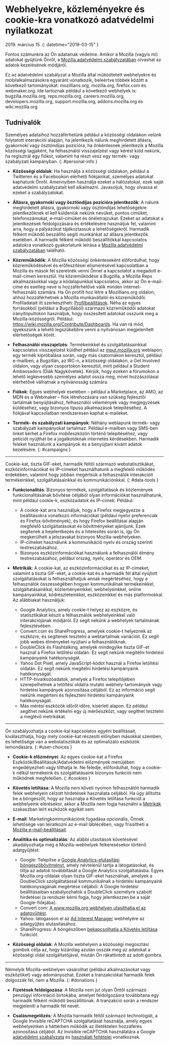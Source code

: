 # Webhelyekre, közleményekre és cookie-kra vonatkozó adatvédelmi nyilatkozat

2019\. március 15\.
{: datetime="2019-03-15" }

Fontos számunkra az Ön adatainak védelme. Amikor a Mozilla (vagyis mi) adatokat gyűjtünk Önről, a [Mozilla adatvédelmi szabályzatában](https://www.mozilla.org/privacy/) olvashat az adatok kezelésének módjáról.

Ez az adatvédelmi szabályzat a Mozilla által működtetett webhelyekre és mobilalkalmazásokra egyaránt vonatkozik, beleértve többek között a következő tartományokat: mozillians.org, mozilla.org, firefox.com és webmaker.org. Ide tartoznak például a következő webhelyek is: bugzilla.mozilla.org, reps.mozilla.org, careers.mozilla.org, developers.mozilla.org, support.mozilla.org, addons.mozilla.org és wiki.mozilla.org

## Tudnivalók

Személyes adataihoz hozzáférhetünk például a közösségi oldalakon velünk folytatott interakciói alapján, ha jelentkezik nálunk meghirdetett állásra, gyakornoki vagy ösztöndíjas pozícióra, ha önkéntesnek jelentkezik a Mozilla közösségi tagjaként, ha felhasználói visszajelzést vagy kérést küld nekünk, ha regisztrál egy fiókot, valamint ha részt vesz egy termék- vagy szabályzati kampányban. 
{: #personal-info }

* **Közösségi oldalak**: Ha használja a közösségi oldalakon, például a Twitteren és a Facebookon elérhető fiókjainkat, személyes adatokat kaphatunk Önről. Amennyiben használja ezeket a hálózatokat, ezek saját adatvédelmi szabályzatait kell alkalmazni. Javasoljuk, hogy olvassa el ezeket a szabályzatokat.

* **Állásra, gyakornoki vagy ösztöndíjas pozícióra jelentkezők**: A nálunk meghirdetett állásra, gyakornoki vagy ösztöndíjas lehetőségekre jelentkezőknek el kell küldeniük nekünk nevüket, pontos címüket, telefonszámukat, e-mail-címüket és önéletrajzukat. Ezeket az adatokat a jelentkezések feldolgozására és értékelésére használjuk fel, valamint arra, hogy a pályázókat tájékoztassuk a lehetőségekről. Harmadik félként működő beszállító segíti munkánkat az állásra jelentkezők esetében. A harmadik félként működő beszállítókkal kapcsolatos adatokra vonatkozó gyakorlatunk leírása a [Mozilla adatvédelmi szabályzatában](https://www.mozilla.org/privacy/) található.

* **Közreműködők**: A Mozilla közösségi önkénteseként előfordulhat, hogy közreműködésével és erőfeszítései elismerésével kapcsolatban a Mozilla és mások fel szeretnék venni Önnel a kapcsolatot a megadott e-mail-címen keresztül. Ha közreműködése a Bugzilla, a Mozilla Reps alkalmazásokkal vagy a kódalapunkkal kapcsolatos, akkor az Ön e-mail-címe és esetleg neve is hozzáférhetővé válik minden internet-felhasználó számára. Ha Ön profilt hoz létre a Mozillians.org oldalon, ahhoz hozzáférhetnek a Mozilla munkavállalói és közreműködői. Profiladatait itt szerkesztheti: [Profilbeállítások](https://mozillians.org/user/edit). Néha az egyes forrásokból (például a Bugzillából) származó közreműködői adatokat irányítópultokon használjuk, hogy összesített adatokat osszunk meg a Mozilla-közösségről. Például: <https://wiki.mozilla.org/Contribute/Dashboards>. Ha van rá mód, igyekszünk a lehető legszűkebbre venni a nyilvánosan megjelenített elérhetőségek körét.

* **Felhasználói visszajelzés**: Termékeinkkel és szolgáltatásainkkal kapcsolatos visszajelzést küldhet például az [input.mozilla.org](https://input.mozilla.org/) weblapon, egy termék kipróbálása során, vagy más csatornákon keresztül, például e-mailben, a Bugzillán, az IRC-n, a közösségi oldalakon, a Get Involved oldalon, vagy olyan csoportokon keresztül, mint például a Student Ambassadors (Diák Nagykövetek). Kérjük, hogy ezeken a fórumokon a lehető legkevesebb személyes adatot ossza meg, mivel hozzászólásai elérhetővé válhatnak a nyilvánosság számára.

* **Fiókok**: Egyes webhelyek esetében – például a Marketplace, az AMO, az MDN és a Webmaker – fiók létrehozására van szükség fejlesztői tartalmak benyújtásához, felhasználói vélemények vagy megjegyzések küldéséhez, vagy bizonyos típusú alkalmazások telepítéséhez. A fiókjával kapcsolatban rendszeresen kaphat e-maileket. 

* **Termék- és szabályzati kampányok**: Néhány weblapunk termék- vagy szabályzati kampányokat tartalmaz. Például e-mailben vagy SMS-ben linket kérhet a Firefox mobileszközön történő telepítéséhez, vagy petíciót nyújthat be a jogalkotóknak internetes kérdésekben. Harmadik feleket használunk a kampányok és a benyújtani kívánt adatok kezelésére.
{: #campaigns }

---------------------------------------

Cookie-kat, tiszta GIF-eket, harmadik féltől származó webstatisztikákat, eszközinformációkat és IP-címeket használhatunk a megfelelő működés érdekében, valamint hogy jobban megértsük a felhasználók interakcióit termékeinkkel, szolgáltatásainkkal és kommunikációnkkal.
{: #data-tools }

* **Funkcionalitás**: Bizonyos termékek, szolgáltatások és közlemények funkcionalitásának bővítése céljából olyan információkat használhatunk, mint például cookie-k, eszközadatok és IP-címek. Például:
    * A cookie-kat arra használjuk, hogy a Firefox megjegyezze a beállításokra vonatkozó információkat (például nyelvi preferenciák és Firefox-bővítmények), és hogy Firefox beállításai alapján megfelelő szolgáltatásokat és bővítményeket ajánljunk. Ezek segítenek a bejelentkezés és a hitelesítés során is, így Ön megkerülheti a jelszavakat bizonyos Mozilla-webhelyeken.
    * IP-címeket használunk a kommunikáció nyelv és ország szerinti testreszabásához.
    * Bizonyos eszközinformációkat használunk a felhasználói élmény testreszabásához, például ország, nyelv, operátor és OEM.

* **Metrikák**: A cookie-kat, az eszközinformációkat és az IP-címeket, valamint a tiszta GIF-eket, a cookie-kat és a harmadik fél által nyújtott szolgáltatásokat is felhasználhatjuk annak megértéséhez, hogy a felhasználók összességében hogyan kommunikálnak termékeinkkel, szolgáltatásainkkal, közleményeinkkel, webhelyeinkkel, online kampányainkkal, kódrészleteinkkel, eszközeinkkel és más platformokkal. Az alábbiakat használjuk:
    * Google Analytics, amely cookie-t helyez az eszközre, és statisztikákat készít a felhasználók webhelyeinkkel való interakciójának módjáról. Ez segít nekünk a webhelyek tartalmának fejlesztésében.
    * Convert.com és ShareProgress, amelyek cookie-t helyeznek az eszközre, és segítenek tesztelni a webtartalmak variációit. Ez segít jobb webes élményeket nyújtani a felhasználóknak.
    * DoubleClick és Flashtalking, amelyek mindegyike tiszta GIF-et használ a Firefox letöltési oldalán. Ez segít nekünk megítélni hirdetési kampányaink hatékonyságát.
    * Yahoo Dot Pixel, amely JavaScript-kódot használ a Firefox letöltési oldalán. Ez segít nekünk megítélni hirdetési kampányaink hatékonyságát. 
    * HTTP-hivatkozóadatok, amelyek a Firefox telepítőjében szerepelhetnek a letöltési oldalra mutató webhely-tartományok vagy hirdetési kampányok azonosítása céljából. Ez az információ segít nekünk megérteni és fejleszteni hirdetési kampányaink hatékonyságát.
    * Más mérési eszközök időről időre, kísérleti alapon. Ez például segíthet nekünk értékelni egy új mérőeszközt, vagy segíthet tesztelni a meglévő metrikákat.

---------------------------------------

Ön szabályozhatja a cookie-kal kapcsolatos egyéni beállításait, kiválaszthatja, hogy mely cookie-kat részesíti előnyben másokkal szemben, és lehetősége van a webstatisztikák és az optimalizáló eszközök lemondására. 
{: #user-choices }

* **Cookie-k előzményei**: Az egyes cookie-kat a Firefox Eszközök/Beállítások/Adatvédelmi előzmények menüjében engedélyezheti vagy tilthatja le. Ne feledje, előfordulhat, hogy a cookie-k nélkül termékeink és szolgáltatásaink bizonyos funkciói nem működnek megfelelően.
{: #cookies }

* **Követés letiltása**: A Mozilla nem követi nyomon felhasználóit harmadik felek webhelyein célzott hirdetések használata céljából. Ha úgy állította be a böngészőt, hogy az használja a Követés letiltása funkciót a webhelyeink elérésekor, akkor a Mozilla nem fogja használni a [Metrikák](#data-tools) szakaszban leírt eszközök egyikét sem.

* **E-mail**: Marketingkommunikációnk fogadása opcionális, Önnek lehetősége van leiratkozni az e-mail láblécében, vagy frissítheti a [Mozilla e-mail-beállításait](https://www.mozilla.org/newsletter/recovery/).

* **Analitika és optimalizálás**: Az alábbi utasítások követésével akadályozhatja meg a Mozilla-webhelyek felkeresésekor történő adatgyűjtést:
    *  Google: Telepítse a [Google Analytics-elutasítási böngészőbővítményt](https://tools.google.com/dlpage/gaoptout), amely névtelenül tartja a látogatásokat, és tiltja az adatok továbbítását a Google Analytics szolgáltatásba. Egyes Mozilla.org-oldalak olyan tiszta GIF-eket használnak, amelyek a DoubleClick szolgáltatással kommunikálnak a hirdetési kampányaink hatékonyságának megértése céljából. A Google hirdetési beállításaiban szabályozhatók a DoubleClick személyre szabott hirdetései (a rendszer kérni fogja, hogy jelentkezzen be a saját Google-fiókjába).
    *  Convert.com: [A www.mozilla.org webhelyen utasíthatja el az adatgyűjtést](https://www.mozilla.org/exp/opt-out/).
    *  Yahoo: látogasson el az [Ad Interest Manager](https://aim.yahoo.com/aim/us/en/optout/) webhelyére az adatgyűjtés elutasításához.
    *  ShareProgress: A böngészőben [bekapcsolhatja a Követés letiltása](https://support.mozilla.org/kb/how-do-i-turn-do-not-track-feature) funkciót.

* **Közösségi oldalak**: A Mozilla webhelyein a közösségi megosztási gombok célja az, hogy kizárólag azután osszák meg az adatokat a közösségi oldal szolgáltatójával, miután Ön rákattintott az adott gombra.

---------------------------------------

Némelyik Mozilla-webhelyen vásárolhat (például alkalmazásokat vagy eszközöket) vagy adományozhat. Ezeket a tranzakciókat harmadik felek dolgozzák fel, nem a Mozilla. 
{: #donations }

* **Fizetések feldolgozása**: A Mozilla nem jut olyan Öntől származó pénzügyi információ birtokába, amelyet feldolgozásra továbbítana egy harmadik félként működő beszállítónak. A tranzakció során a rendszer megjeleníti a harmadik fél nevét.

* **Csalásmegelőzés**: A Mozilla harmadik féltől származó technológiát, a Google Invisible reCAPTCHA szolgáltatását használja, amely egyes webhelyeinken a háttérben működik az illetéktelen hozzáférés azonosítása céljából. Az Invisible reCAPTCHA használatára a Google [adatvédelmi szabályzata](https://www.google.com/intl/en/policies/privacy/) és [használati feltételei](https://www.google.com/intl/en/policies/terms/) vonatkoznak.
